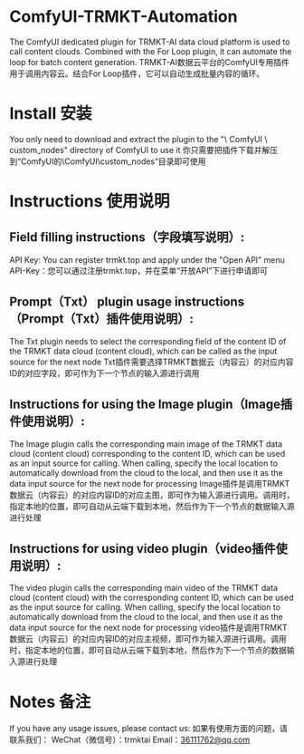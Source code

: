 # ComfyUI-TRMKT-Automation

The ComfyUI dedicated plugin for TRMKT-AI data cloud platform is used to call content clouds. Combined with the For Loop plugin, it can automate the loop for batch content generation.
TRMKT-AI数据云平台的ComfyUI专用插件用于调用内容云。结合For Loop插件，它可以自动生成批量内容的循环。

# Install 安装

You only need to download and extract the plugin to the "\ ComfyUI \ custom_nodes" directory of ComfyUI to use it
你只需要把插件下载并解压到“ComfyUI的\ComfyUI\custom_nodes”目录即可使用

# Instructions 使用说明

## Field filling instructions（字段填写说明）:
API Key: You can register trmkt.top and apply under the "Open API" menu
API-Key：您可以通过注册trmkt.top，并在菜单“开放API”下进行申请即可

## Prompt（Txt） plugin usage instructions（Prompt（Txt）插件使用说明）:
The Txt plugin needs to select the corresponding field of the content ID of the TRMKT data cloud (content cloud), which can be called as the input source for the next node
Txt插件需要选择TRMKT数据云（内容云）的对应内容ID的对应字段，即可作为下一个节点的输入源进行调用

## Instructions for using the Image plugin（Image插件使用说明）:
The Image plugin calls the corresponding main image of the TRMKT data cloud (content cloud) corresponding to the content ID, which can be used as an input source for calling. When calling, specify the local location to automatically download from the cloud to the local, and then use it as the data input source for the next node for processing
Image插件是调用TRMKT数据云（内容云）的对应内容ID的对应主图，即可作为输入源进行调用。调用时，指定本地的位置，即可自动从云端下载到本地，然后作为下一个节点的数据输入源进行处理

## Instructions for using video plugin（video插件使用说明）:
The video plugin calls the corresponding main video of the TRMKT data cloud (content cloud) with the corresponding content ID, which can be used as the input source for calling. When calling, specify the local location to automatically download from the cloud to the local, and then use it as the data input source for the next node for processing
video插件是调用TRMKT数据云（内容云）的对应内容ID的对应主视频，即可作为输入源进行调用。调用时，指定本地的位置，即可自动从云端下载到本地，然后作为下一个节点的数据输入源进行处理

# Notes 备注
If you have any usage issues, please contact us:
如果有使用方面的问题，请联系我们：
WeChat（微信号）：trmktai
Email：36111762@qq.com
